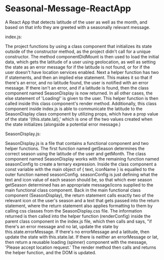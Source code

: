 # Seasonal-Message-ReactApp
A React App that detects latitude of the user as well as the month, and based on that info they are greeted with a seasonally relevant message.

index.js:

The project functions by using a class component that initializes its state outside of the constructor method, as the project didn't call for a unique constructor. The method componentDidMount is then used to load the initial data, which gets the latitude of a user using geolocation, as well as setting the state as an error message for if the latitude is not found, or for if the user doesn't have location services enabled. Next a helper function has two if statements, and then an implied else statement. This makes it so that if there's an error, and no latitude found, the user is notified with an error message. If there isn't an error, and if a latitude is found, then the class component named SeasonDisplay is now returned. In all other cases, the else statement of 'Loading!' is given to the user. This helper function is then called inside this class component's render method. Additionally, this class component inside index.js is able to communicate the latitude to the SeasonDisplay class component by utilizing props, which have a prop value of the state '{this.state.lat},' which is one of the two values created when the state initializes (alongside a potential error message.)

SeasonDisplay.js:

SeasonDisplay.js is a file that contains a functional component and two helper functions. The first function named getSeason determines the correct season using the latitude of the user and getMonth. The class component named SeasonDisplay works with the remaining function named seasonConfig to create a ternary expression. Inside the class component a const variable with the main object of { text, iconName } is equalled to the outer function named seasonConfig. seasonConfig is just defining what the text and icon value of each season should be, so that which ever season getSeason determined has an appropriate message/icons supplied to the main functional class component. Back in the main functional class component (SeasonDisplay), the return statement calls exactly two of the relevant icon ot the user's season and a text that gets passed into the return statement, where the return statement also applies formatting to them by calling css classes from the SeasonDisplay.css file. The information returned is then called into the helper function (renderConfig) inside the parent class component in the index.js file, which then calls and says, "if there's an error message and no lat, update the state by this.state.errorMessage. If there's no errorMessage and a latitude, then update the state with this.state.lat. If there is neither an errorMessage or lat, then return a reusable loading (spinner) component with the message, 'Please accept location request.' The render method then calls and returns the helper function, and the DOM is updated.
